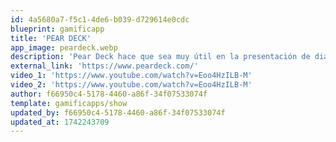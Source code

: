 ```yaml
---
id: 4a5680a7-f5c1-4de6-b039-d729614e0cdc
blueprint: gamificapp
title: 'PEAR DECK'
app_image: peardeck.webp
description: 'Pear Deck hace que sea muy útil en la presentación de diapositivas de Google slides, haciendo que las presentaciones sean interactivas y más llamativas para los estudiantes.'
external_link: 'https://www.peardeck.com/'
video_1: 'https://www.youtube.com/watch?v=Eoo4HzILB-M'
video_2: 'https://www.youtube.com/watch?v=Eoo4HzILB-M'
author: f66950c4-5178-4460-a86f-34f07533074f
template: gamificapps/show
updated_by: f66950c4-5178-4460-a86f-34f07533074f
updated_at: 1742243709
---
```

